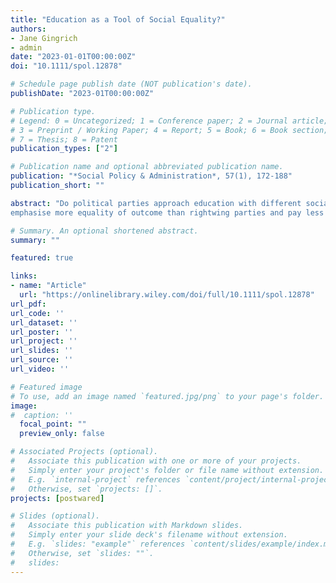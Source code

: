 ```yaml
---
title: "Education as a Tool of Social Equality?"
authors:
- Jane Gingrich
- admin
date: "2023-01-01T00:00:00Z"
doi: "10.1111/spol.12878"

# Schedule page publish date (NOT publication's date).
publishDate: "2023-01T00:00:00Z"

# Publication type.
# Legend: 0 = Uncategorized; 1 = Conference paper; 2 = Journal article;
# 3 = Preprint / Working Paper; 4 = Report; 5 = Book; 6 = Book section;
# 7 = Thesis; 8 = Patent
publication_types: ["2"]

# Publication name and optional abbreviated publication name.
publication: "*Social Policy & Administration*, 57(1), 172-188"
publication_short: ""

abstract: "Do political parties approach education with different social policy aims? We argue that while parties have adopted a common language of equality as an aim of education, they draw on different conceptions of it linked to diverging social projects. To make this argument, we first normatively distinguish education as a tool for creating equal opportunity, equal outcomes, and representational diversity. We then draw on an original dataset coding the educational content in the political manifestos of the largest center-left and center-right party across 19 Western democracies from 1950 to present. The analysis shows that left parties
emphasise more equality of outcome than rightwing parties and pay less attention to equality of opportunity, and that they associate equality-related aims more extensively with promises of resources. These findings suggest that there remain critical differences in parties' understanding of education as a tool of social policy."

# Summary. An optional shortened abstract.
summary: ""

featured: true

links:
- name: "Article"
  url: "https://onlinelibrary.wiley.com/doi/full/10.1111/spol.12878"
url_pdf: 
url_code: ''
url_dataset: ''
url_poster: ''
url_project: ''
url_slides: ''
url_source: ''
url_video: ''

# Featured image
# To use, add an image named `featured.jpg/png` to your page's folder. 
image:
#  caption: ''
  focal_point: ""
  preview_only: false

# Associated Projects (optional).
#   Associate this publication with one or more of your projects.
#   Simply enter your project's folder or file name without extension.
#   E.g. `internal-project` references `content/project/internal-project/index.md`.
#   Otherwise, set `projects: []`.
projects: [postwared]

# Slides (optional).
#   Associate this publication with Markdown slides.
#   Simply enter your slide deck's filename without extension.
#   E.g. `slides: "example"` references `content/slides/example/index.md`.
#   Otherwise, set `slides: ""`.
#   slides:
---
```


